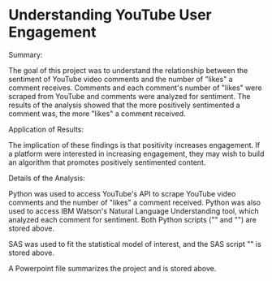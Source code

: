 # Understanding YouTube User Engagement
Summary:

The goal of this project was to understand the relationship between the sentiment of YouTube video comments and the number of "likes" a comment receives. Comments and each comment's number of "likes" were scraped from YouTube and comments were analyzed for sentiment. The results of the analysis showed that the more positively sentimented a comment was, the more "likes" a comment received. 

Application of Results:

The implication of these findings is that positivity increases engagement. If a platform were interested in increasing engagement, they may wish to build an algorithm that promotes positively sentimented content. 

Details of the Analysis:

Python was used to access YouTube's API to scrape YouTube video comments and the number of "likes" a comment received. Python was also used to access IBM Watson's Natural Language Understanding tool, which analyzed each comment for sentiment. Both Python scripts ("" and "") are stored above. 

SAS was used to fit the statistical model of interest, and the SAS script "" is stored above. 

A Powerpoint file summarizes the project and is stored above.

